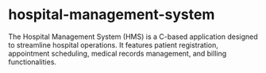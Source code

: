 # hospital-management-system
The Hospital Management System (HMS) is a C-based application designed to streamline hospital operations. It features patient registration, appointment scheduling, medical records management, and billing functionalities.

